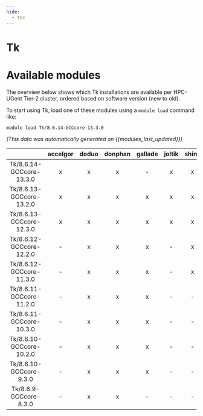 ```yaml
---
hide:
  - toc
---
```


Tk
==

# Available modules


The overview below shows which Tk installations are available per HPC-UGent Tier-2 cluster, ordered based on software version (new to old).

To start using Tk, load one of these modules using a `module load` command like:

```shell
module load Tk/8.6.14-GCCcore-13.3.0
```

*(This data was automatically generated on {{modules_last_updated}})*  

| |accelgor|doduo|donphan|gallade|joltik|shinx|skitty|
| :---: | :---: | :---: | :---: | :---: | :---: | :---: | :---: |
|Tk/8.6.14-GCCcore-13.3.0|x|x|x|-|x|x|x|
|Tk/8.6.13-GCCcore-13.2.0|x|x|x|x|x|x|x|
|Tk/8.6.13-GCCcore-12.3.0|x|x|x|x|x|x|x|
|Tk/8.6.12-GCCcore-12.2.0|-|x|x|x|-|x|-|
|Tk/8.6.12-GCCcore-11.3.0|-|x|x|x|-|x|-|
|Tk/8.6.11-GCCcore-11.2.0|-|x|x|x|-|-|-|
|Tk/8.6.11-GCCcore-10.3.0|-|x|x|x|-|-|-|
|Tk/8.6.10-GCCcore-10.2.0|-|x|x|x|-|-|-|
|Tk/8.6.10-GCCcore-9.3.0|-|x|x|x|-|-|-|
|Tk/8.6.9-GCCcore-8.3.0|-|x|x|-|-|-|-|
